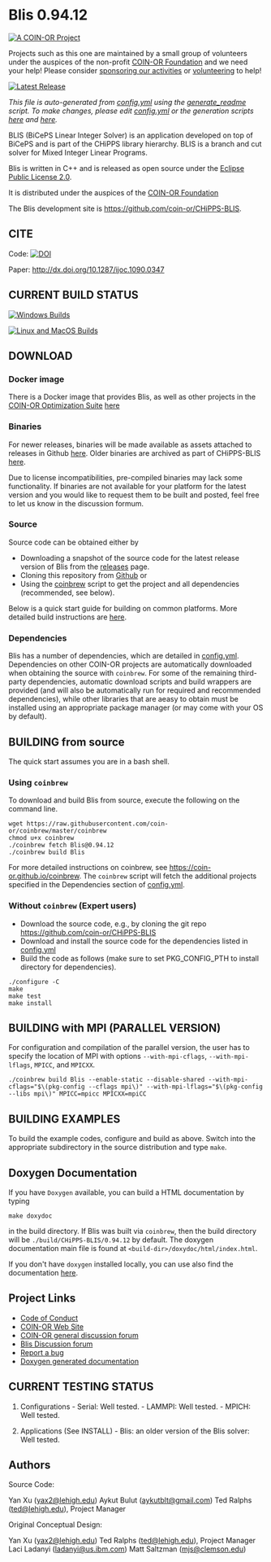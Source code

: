 # Blis 0.94.12

[![A COIN-OR Project](https://coin-or.github.io/coin-or-badge.png)](https://www.coin-or.org)

Projects such as this one are maintained by a small group of volunteers under
the auspices of the non-profit [COIN-OR Foundation](https://www.coin-or.org)
and we need your help! Please consider [sponsoring our
activities](https://github.com/sponsors/coin-or) or [volunteering](mailto:volunteer@coin-or.org) to help!

[![Latest Release](https://img.shields.io/github/v/release/coin-or/CHiPPS-BLIS?sort=semver)](https://github.com/coin-or/CHiPPS-BLIS/releases)

_This file is auto-generated from [config.yml](.coin-or/config.yml) using the 
[generate_readme](.coin-or/generate_readme) script.
To make changes, please edit [config.yml](.coin-or/config.yml) or the generation scripts
[here](.coin-or/generate_readme) and [here](https://github.com/coin-or/coinbrew/blob/master/scripts/generate_readme)._

BLIS (BiCePS Linear Integer Solver) is an application developed on top of
BiCePS and is part of the CHiPPS library hierarchy. BLIS is a branch and cut
solver for Mixed Integer Linear Programs.

Blis is written in C++ and is released as open source under the [Eclipse Public License 2.0](http://www.opensource.org/licenses/eclipse-2.0).

It is distributed under the auspices of the [COIN-OR Foundation](https://www.coin-or.org)

The Blis development site is https://github.com/coin-or/CHiPPS-BLIS.

## CITE

Code: [![DOI](https://zenodo.org/badge/23727016.svg)](https://zenodo.org/badge/latestdoi/23727016)

Paper: http://dx.doi.org/10.1287/ijoc.1090.0347

## CURRENT BUILD STATUS

[![Windows Builds](https://github.com/coin-or/CHiPPS-BLIS/actions/workflows/windows-ci.yml/badge.svg?branch=releases/0.94.12)](https://github.com/coin-or/CHiPPS-BLIS/actions/workflows/windows-ci.yml?query=branch%3Areleases/0.94.12)

[![Linux and MacOS Builds](https://github.com/coin-or/CHiPPS-BLIS/actions/workflows/linux-ci.yml/badge.svg?branch=releases/0.94.12)](https://github.com/coin-or/CHiPPS-BLIS/actions/workflows/linux-ci.yml?query=branch%3Areleases/0.94.12)

## DOWNLOAD

### Docker image

There is a Docker image that provides Blis, as well as other projects
in the [COIN-OR Optimization
Suite](https://github.com/coin-or/COIN-OR-OptimizationSuite) [here](https://hub.docker.com/repository/docker/coinor/coin-or-optimization-suite)

### Binaries

For newer releases, binaries will be made available as assets attached to
releases in Github
[here](https://github.com/coin-or/CHiPPS-BLIS/releases). Older binaries
are archived as part of CHiPPS-BLIS
[here](https://www.coin-or.org/download/binary/CHiPPS-BLIS).

Due to license incompatibilities, pre-compiled binaries may lack some
functionality. If binaries are not available for your platform for the latest
version and you would like to request them to be built and posted, feel free
to let us know in the discussion formum.

### Source

Source code can be obtained either by

 * Downloading a snapshot of the source code for the latest release version of Blis from the
 [releases](https://github.com/coin-or/CHiPPS-BLIS/releases) page.
 * Cloning this repository from [Github](https://github.com/coin-or/CHiPPS-BLIS) or 
 * Using the [coinbrew](https://github.com/coin-or/coinbrew) script to get the project and all dependencies (recommended, see below).   

Below is a quick start guide for building on common platforms. More detailed
build instructions are
[here](https://coin-or.github.io/user_introduction.html).

### Dependencies

Blis has a number of dependencies, which are detailed in
[config.yml](.coin-or/config.yml). Dependencies on other COIN-OR projects are
automatically downloaded when obtaining the source with `coinbrew`. For some
of the remaining third-party dependencies, automatic download scripts and
build wrappers are provided (and will also be automatically run for required
and recommended dependencies), while other libraries that are aeasy to obtain
must be installed using an appropriate package manager (or may come with your
OS by default). 

## BUILDING from source

The quick start assumes you are in a bash shell. 

### Using `coinbrew`

To download and build Blis from source, execute the 
following on the command line. 
```
wget https://raw.githubusercontent.com/coin-or/coinbrew/master/coinbrew
chmod u+x coinbrew
./coinbrew fetch Blis@0.94.12
./coinbrew build Blis
```
For more detailed instructions on coinbrew, see https://coin-or.github.io/coinbrew.
The `coinbrew` script will fetch the additional projects specified in the Dependencies section of [config.yml](.coin-or/config.yml).

### Without `coinbrew` (Expert users)

 * Download the source code, e.g., by cloning the git repo https://github.com/coin-or/CHiPPS-BLIS
 * Download and install the source code for the dependencies listed in [config.yml](.coin-or/config.yml)
 * Build the code as follows (make sure to set PKG_CONFIG_PTH to install directory for dependencies).

```
./configure -C
make
make test
make install
```

## BUILDING with MPI (PARALLEL VERSION)

For configuration and compilation of the parallel version, the user has
to specify the location of MPI with options `--with-mpi-cflags`,
`--with-mpi-lflags`, `MPICC`, and `MPICXX`. 

```
./coinbrew build Blis --enable-static --disable-shared --with-mpi-cflags="$\(pkg-config --cflags mpi\)" --with-mpi-lflags="$\(pkg-config --libs mpi\)" MPICC=mpicc MPICXX=mpiCC
```

## BUILDING EXAMPLES

To build the example codes, configure and build as above. Switch into the
appropriate subdirectory in the source distribution and type `make`.
## Doxygen Documentation

If you have `Doxygen` available, you can build a HTML documentation by typing

`make doxydoc` 

in the build directory. If Blis was built via `coinbrew`, then the build
directory will be `./build/CHiPPS-BLIS/0.94.12` by default. The doxygen documentation main file
is found at `<build-dir>/doxydoc/html/index.html`.

If you don't have `doxygen` installed locally, you can use also find the
documentation [here](http://coin-or.github.io/CHiPPS-BLIS/Doxygen).


## Project Links

 * [Code of Conduct](https://www.coin-or.org/code-of-conduct/)
 * [COIN-OR Web Site](http://www.coin-or.org/)
 * [COIN-OR general discussion forum](https://github.com/orgs/coin-or/discussions)
 * [Blis Discussion forum](https://github.com/coin-or/CHiPPS-BLIS/discussions)
 * [Report a bug](https://github.com/coin-or/CHiPPS-BLIS/issues/new)
 * [Doxygen generated documentation](http://coin-or.github.io/CHiPPS-BLIS/Doxygen)

## CURRENT TESTING STATUS

  1. Configurations
    - Serial: Well tested.
    - LAMMPI: Well tested.
    - MPICH: Well tested.

  2. Applications (See INSTALL)
    - Blis: an older version of the Blis solver: Well tested.

## Authors

Source Code:

Yan Xu (yax2@lehigh.edu)
Aykut Bulut (aykutblt@gmail.com) 
Ted Ralphs (ted@lehigh.edu), Project Manager

Original Conceptual Design:

Yan Xu (yax2@lehigh.edu)
Ted Ralphs (ted@lehigh.edu), Project Manager
Laci Ladanyi (ladanyi@us.ibm.com)
Matt Saltzman (mjs@clemson.edu)
